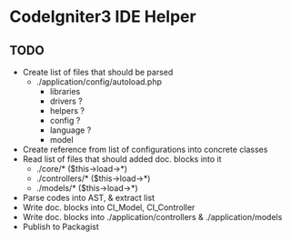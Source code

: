# CodeIgniter3 IDE Helper

## TODO
- Create list of files that should be parsed
    - ./application/config/autoload.php
        - libraries
        - drivers ?
        - helpers ?
        - config ?
        - language ?
        - model
- Create reference from list of configurations into concrete classes
- Read list of files that should added doc. blocks into it
    - ./core/* ($this->load->*)
    - ./controllers/* ($this->load->*)
    - ./models/* ($this->load->*)
- Parse codes into AST, & extract list
- Write doc. blocks into CI_Model, CI_Controller
- Write doc. blocks into ./application/controllers & ./application/models
- Publish to Packagist
